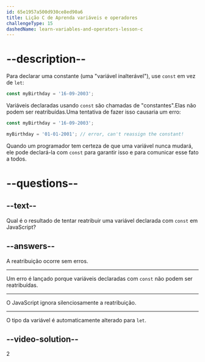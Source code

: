 ```yaml
---
id: 65e1957a500d930ce8ed90a6
title: Lição C de Aprenda variáveis e operadores
challengeType: 15
dashedName: learn-variables-and-operators-lesson-c
---
```


# --description--

Para declarar uma constante (uma "variável inalterável"), use `const` em vez de `let`:

```javascript
const myBirthday = '16-09-2003';
```

Variáveis declaradas usando `const` são chamadas de "constantes".Elas não podem ser reatribuídas.Uma tentativa de fazer isso causaria um erro:

```javascript
const myBirthday = '16-09-2003';

myBirthday = '01-01-2001'; // error, can't reassign the constant!
```

Quando um programador tem certeza de que uma variável nunca mudará, ele pode declará-la com `const` para garantir isso e para comunicar esse fato a todos.

# --questions--

## --text--

Qual é o resultado de tentar reatribuir uma variável declarada com `const` em JavaScript?

## --answers--

A reatribuição ocorre sem erros.

---

Um erro é lançado porque variáveis declaradas com `const` não podem ser reatribuídas.

---

O JavaScript ignora silenciosamente a reatribuição.

---

O tipo da variável é automaticamente alterado para `let`.


## --video-solution--

2
